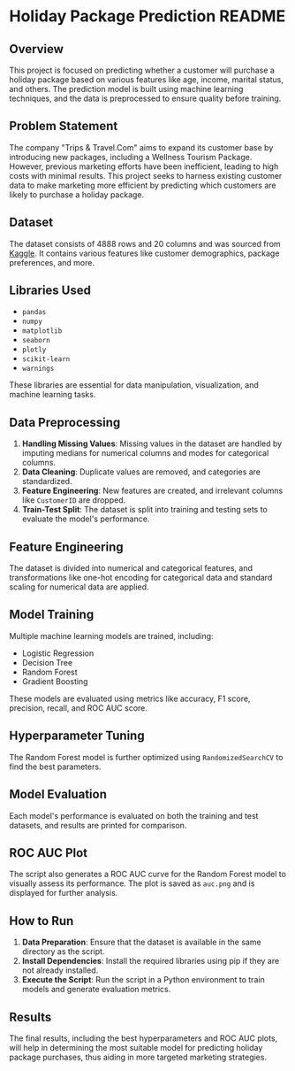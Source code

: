 # Holiday Package Prediction README

## Overview

This project is focused on predicting whether a customer will purchase a holiday package based on various features like age, income, marital status, and others. The prediction model is built using machine learning techniques, and the data is preprocessed to ensure quality before training.

## Problem Statement

The company "Trips & Travel.Com" aims to expand its customer base by introducing new packages, including a Wellness Tourism Package. However, previous marketing efforts have been inefficient, leading to high costs with minimal results. This project seeks to harness existing customer data to make marketing more efficient by predicting which customers are likely to purchase a holiday package.

## Dataset

The dataset consists of 4888 rows and 20 columns and was sourced from [Kaggle](https://www.kaggle.com/datasets/susant4learning/holiday-package-purchase-prediction). It contains various features like customer demographics, package preferences, and more.

## Libraries Used

- `pandas`
- `numpy`
- `matplotlib`
- `seaborn`
- `plotly`
- `scikit-learn`
- `warnings`

These libraries are essential for data manipulation, visualization, and machine learning tasks.

## Data Preprocessing

1. **Handling Missing Values**: Missing values in the dataset are handled by imputing medians for numerical columns and modes for categorical columns.
2. **Data Cleaning**: Duplicate values are removed, and categories are standardized.
3. **Feature Engineering**: New features are created, and irrelevant columns like `CustomerID` are dropped.
4. **Train-Test Split**: The dataset is split into training and testing sets to evaluate the model's performance.

## Feature Engineering

The dataset is divided into numerical and categorical features, and transformations like one-hot encoding for categorical data and standard scaling for numerical data are applied.

## Model Training

Multiple machine learning models are trained, including:

- Logistic Regression
- Decision Tree
- Random Forest
- Gradient Boosting

These models are evaluated using metrics like accuracy, F1 score, precision, recall, and ROC AUC score.

## Hyperparameter Tuning

The Random Forest model is further optimized using `RandomizedSearchCV` to find the best parameters.

## Model Evaluation

Each model's performance is evaluated on both the training and test datasets, and results are printed for comparison.

## ROC AUC Plot

The script also generates a ROC AUC curve for the Random Forest model to visually assess its performance. The plot is saved as `auc.png` and is displayed for further analysis.

## How to Run

1. **Data Preparation**: Ensure that the dataset is available in the same directory as the script.
2. **Install Dependencies**: Install the required libraries using pip if they are not already installed.
3. **Execute the Script**: Run the script in a Python environment to train models and generate evaluation metrics.

## Results

The final results, including the best hyperparameters and ROC AUC plots, will help in determining the most suitable model for predicting holiday package purchases, thus aiding in more targeted marketing strategies.